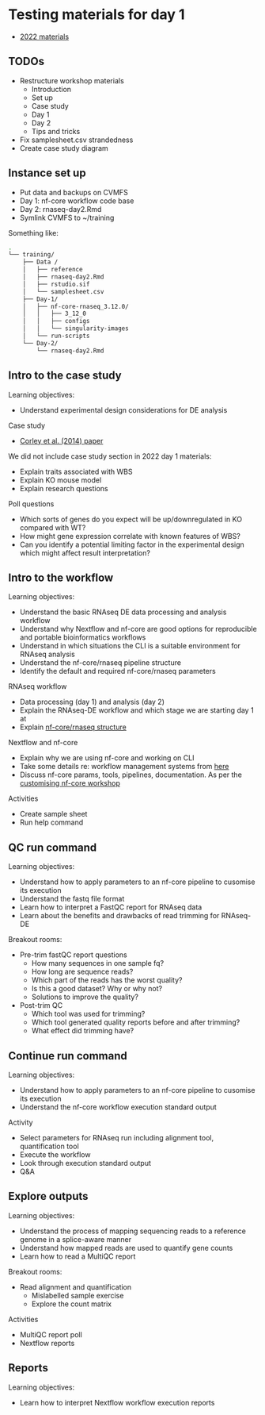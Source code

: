 # Testing materials for day 1 

* [2022 materials](https://sydney-informatics-hub.github.io/rna-seq-pt1-quarto/)


## **TODOs**

* Restructure workshop materials 
    * Introduction
    * Set up
    * Case study
    * Day 1
    * Day 2 
    * Tips and tricks
* Fix samplesheet.csv strandedness 
* Create case study diagram 

## **Instance set up** 

* Put data and backups on CVMFS 
* Day 1: nf-core workflow code base 
* Day 2: rnaseq-day2.Rmd 
* Symlink CVMFS to ~/training

Something like: 

```bash
.
└── training/
    ├── Data /
    │   ├── reference 
    │   ├── rnaseq-day2.Rmd
    │   ├── rstudio.sif
    │   └── samplesheet.csv
    ├── Day-1/
    │   ├── nf-core-rnaseq_3.12.0/
    │   │   ├── 3_12_0
    │   │   ├── configs 
    │   │   └── singularity-images
    │   └── run-scripts
    └── Day-2/
        └── rnaseq-day2.Rmd
```

## **Intro to the case study**

Learning objectives: 
* Understand experimental design considerations for DE analysis 

Case study 
* [Corley et al. (2014) paper](https://bmcgenomics.biomedcentral.com/articles/10.1186/s12864-016-2801-4)

We did not include case study section in 2022 day 1 materials:  
* Explain traits associated with WBS
* Explain KO mouse model 
* Explain research questions 

Poll questions 
* Which sorts of genes do you expect will be up/downregulated in KO compared with WT?
* How might gene expression correlate with known features of WBS? 
* Can you identify a potential limiting factor in the experimental design which might affect result interpretation?

## **Intro to the workflow**

Learning objectives: 
* Understand the basic RNAseq DE data processing and analysis workflow 
* Understand why Nextflow and nf-core are good options for reproducible and portable bioinformatics workflows
* Understand in which situations the CLI is a suitable environment for RNAseq analysis 
* Understand the nf-core/rnaseq pipeline structure 
* Identify the default and required nf-core/rnaseq parameters

RNAseq workflow
* Data processing (day 1) and analysis (day 2)
* Explain the RNAseq-DE workflow and which stage we are starting day 1 at 
* Explain [nf-core/rnaseq structure](https://sydney-informatics-hub.github.io/rna-seq-pt1-quarto/notebooks/2.1_nfcore-rnaseq.html#what-tools-and-processes-does-the-pipeline-run)

Nextflow and nf-core 
* Explain why we are using nf-core and working on CLI 
* Take some details re: workflow management systems from [here](https://sydney-informatics-hub.github.io/rna-seq-pt1-quarto/notebooks/2.0_intro_to_nextflow_and_nfcore.html)
* Discuss nf-core params, tools, pipelines, documentation. As per the [customising nf-core workshop](https://sydney-informatics-hub.github.io/customising-nfcore-workshop/notebooks/2.1_design.html)

Activities
* Create sample sheet 
* Run help command 

## **QC run command** 

Learning objectives: 
* Understand how to apply parameters to an nf-core pipeline to cusomise its execution
* Understand the fastq file format 
* Learn how to interpret a FastQC report for RNAseq data 
* Learn about the benefits and drawbacks of read trimming for RNAseq-DE

Breakout rooms:
* Pre-trim fastQC report questions
    * How many sequences in one sample fq?
    * How long are sequence reads? 
    * Which part of the reads has the worst quality? 
    * Is this a good dataset? Why or why not?
    * Solutions to improve the quality? 
* Post-trim QC 
    * Which tool was used for trimming? 
    * Which tool generated quality reports before and after trimming?
    * What effect did trimming have? 

## **Continue run command**

Learning objectives: 
* Understand how to apply parameters to an nf-core pipeline to cusomise its execution
* Understand the nf-core workflow execution standard output 

Activity
* Select parameters for RNAseq run including alignment tool, quantification tool 
* Execute the workflow 
* Look through execution standard output 
* Q&A

## **Explore outputs**

Learning objectives: 
* Understand the process of mapping sequencing reads to a reference genome in a splice-aware manner 
* Understand how mapped reads are used to quantify gene counts 
* Learn how to read a MultiQC report 

Breakout rooms: 
* Read alignment and quantification 
    * Mislabelled sample exercise 
    * Explore the count matrix 

Activities 
* MultiQC report poll 
* Nextflow reports 

## **Reports**

Learning objectives: 
* Learn how to interpret Nextflow workflow execution reports 
